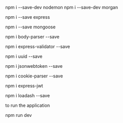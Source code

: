 npm i --save-dev nodemon
npm i --save-dev morgan

npm i --save express

npm i --save mongoose

 npm i body-parser --save

 npm i express-validator --save

 npm i uuid --save

 npm i jsonwebtoken --save

 npm i cookie-parser --save

 npm i express-jwt 

 npm i loadash --save

to run the application

npm run dev